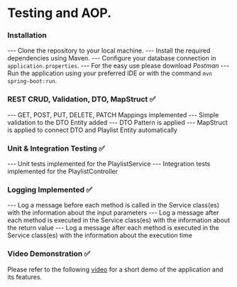# Testing and AOP.

### Installation

--- Clone the repository to your local machine.
--- Install the required dependencies using Maven.
--- Configure your database connection in `application.properties`.
--- For the easy use please download _Postman_
--- Run the application using your preferred IDE or with the command `mvn spring-boot:run`.

### REST CRUD, Validation, DTO, MapStruct  ✅

--- GET, POST, PUT, DELETE, PATCH Mappings implemented
--- Simple validation to the DTO Entity added
--- DTO Pattern is applied
--- MapStruct is applied to connect DTO and Playlist Entity automatically


### Unit & Integration Testing  ✅

--- Unit tests implemented for the PlaylistService
--- Integration tests implemented for the PlaylistController


### Logging Implemented ✅
--- Log a message before each method is called in the Service class(es) with the information about the input parameters
--- Log a message after each method is executed in the Service class(es) with the information about the return value
--- Log a message after each method is executed in the Service class(es) with the information about the execution time


### Video Demonstration  ✅

Please refer to the following [video](https://youtu.be/DLa4Co6cb0c) for a short demo of the application and its features.
